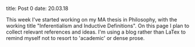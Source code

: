 title: Post 0
date: 20.03.18

This week I've started working on my MA thesis in Philosophy, with the working title "Inferentialism and Inductive Definitions".
On this page I plan to collect relevant references and ideas. 
I'm using a blog rather than LaTex to remind myself not to resort to 'academic' or dense prose.